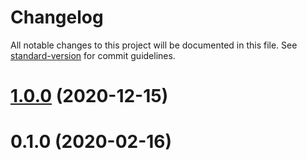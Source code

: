 # Changelog

All notable changes to this project will be documented in this file. See [standard-version](https://github.com/conventional-changelog/standard-version) for commit guidelines.

# [1.0.0](https://github.com/autero1/action-terragrunt/compare/v0.1.0...v1.0.0) (2020-12-15)




# 0.1.0 (2020-02-16)
